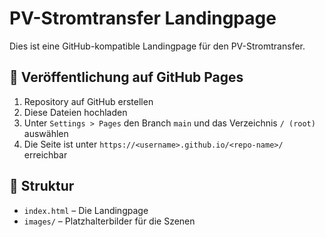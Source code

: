 # PV-Stromtransfer Landingpage

Dies ist eine GitHub-kompatible Landingpage für den PV-Stromtransfer.

## 🚀 Veröffentlichung auf GitHub Pages

1. Repository auf GitHub erstellen
2. Diese Dateien hochladen
3. Unter `Settings > Pages` den Branch `main` und das Verzeichnis `/ (root)` auswählen
4. Die Seite ist unter `https://<username>.github.io/<repo-name>/` erreichbar

## 📁 Struktur

- `index.html` – Die Landingpage
- `images/` – Platzhalterbilder für die Szenen
